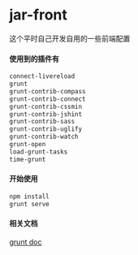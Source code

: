# jar-front

这个平时自己开发自用的一些前端配置

#### 使用到的插件有

```bash
connect-livereload
grunt
grunt-contrib-compass
grunt-contrib-connect
grunt-contrib-cssmin
grunt-contrib-jshint
grunt-contrib-sass
grunt-contrib-uglify
grunt-contrib-watch
grunt-open
load-grunt-tasks
time-grunt
```

#### 开始使用

```bash
npm install
grunt serve
```

#### 相关文档

[grunt doc](http://gruntjs.net)
